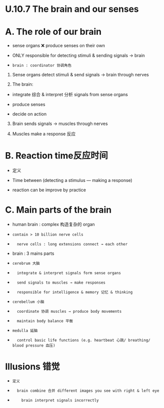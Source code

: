 # U.10.7 The brain and our senses

# A. The role of our brain

- sense organs ❌ produce senses on their own

-   ONLY responsible for detecting stimuli & sending signals → brain

-     brain : coordinator 协调角色

1. Sense organs detect stimuli & send signals → brain through nerves

2. The brain:

-   integrate 综合 & interpret 分析 signals from sense organs

-   produce senses

-   decide on action

3. Brain sends signals → muscles through nerves

4. Muscles make a response 反应


# B. Reaction time反应时间

- 定义

-   Time between (detecting a stimulus — making a response)

- reaction can be improve by practice 


# C. Main parts of the brain

-   human brain : complex 构造复杂的 organ

-     contain > 10 billion nerve cells

-       nerve cells : long extensions connect → each other

-   brain : 3 mains parts

-     cerebrum 大脑

-       integrate & interpret signals form sense organs

-       send signals to muscles → make responses  

-       responsible for intelligence & memory 记忆 & thinking

-     cerebellum 小脑

-       coordinate 协调 muscles → produce body movements

-       maintain body balance 平衡

-     medulla 延脑

-       control basic life functions (e.g. heartbeat 心跳/ breathing/ blood pressure 血压) 


# Illusions 错觉

-     定义

-       brain combine 合并 different images you see with right & left eye

-         brain interpret signals incorrectly


